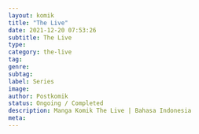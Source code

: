 ```yaml
---
layout: komik
title: "The Live"
date: 2021-12-20 07:53:26
subtitle: The Live
type: 
category: the-live
tag: 
genre: 
subtag: 
label: Series
image: 
author: Postkomik
status: Ongoing / Completed
description: Manga Komik The Live | Bahasa Indonesia
meta: 
---
```

